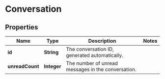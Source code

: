 
# Conversation

## Properties
Name | Type | Description | Notes
------------ | ------------- | ------------- | -------------
**id** | **String** | The conversation ID, generated automatically. | 
**unreadCount** | **Integer** | The number of unread messages in the conversation. | 




